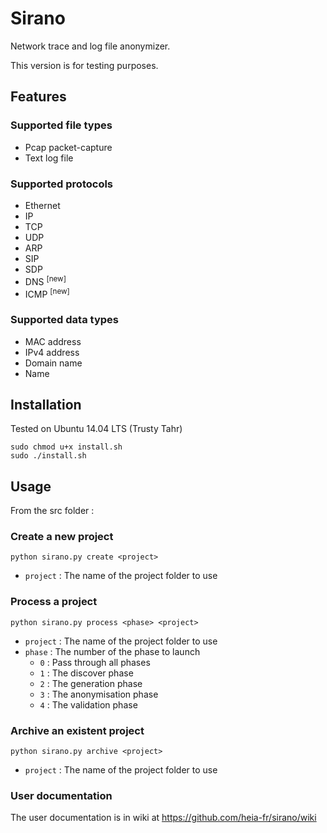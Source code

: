 # Sirano

Network trace and log file anonymizer.

This version is for testing purposes.

## Features

### Supported file types

* Pcap packet-capture
* Text log file

### Supported protocols

* Ethernet
* IP
* TCP
* UDP
* ARP
* SIP
* SDP
* DNS <sup>[new]</sup>
* ICMP <sup>[new]</sup>

### Supported data types

* MAC address
* IPv4 address
* Domain name
* Name

## Installation

Tested on Ubuntu 14.04 LTS (Trusty Tahr)

```
sudo chmod u+x install.sh
sudo ./install.sh
```

## Usage

From the src folder :

### Create a new project

```
python sirano.py create <project> 
```

* `project` : The name of the project folder to use

### Process a project

```
python sirano.py process <phase> <project> 
```

* `project` : The name of the project folder to use
* `phase` : The number of the phase to launch
  * `0` : Pass through all phases
  * `1` : The discover phase
  * `2` : The generation phase
  * `3` : The anonymisation phase
  * `4` : The validation phase
  
 
### Archive an existent project

```
python sirano.py archive <project> 
```

* `project` : The name of the project folder to use

### User documentation

The user documentation is in wiki at https://github.com/heia-fr/sirano/wiki
